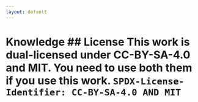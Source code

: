 ```yaml
---
layout: default
---
```


# Knowledge  ## License This work is dual-licensed under CC-BY-SA-4.0 and MIT. You need to use both them if you use this work.  `SPDX-License-Identifier: CC-BY-SA-4.0 AND MIT`
